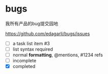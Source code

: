 # bugs
我所有产品的bug提交园地

https://github.com/edagarli/bugs/issues


- [ ] a task list item #3
- [ ] list syntax required
- [ ] normal **formatting**, @mentions, #1234 refs
- [ ] incomplete
- [x] completed
